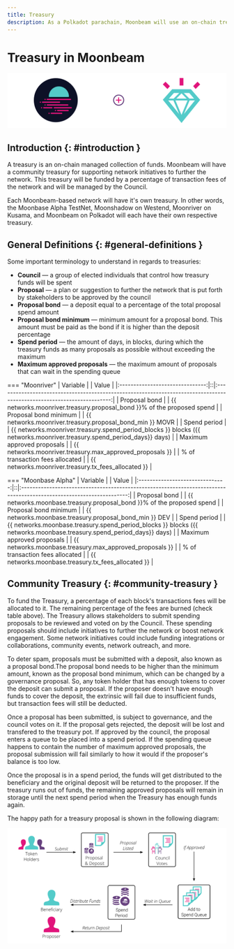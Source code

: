 ```yaml
---
title: Treasury
description: As a Polkadot parachain, Moonbeam will use an on-chain treasury controlled by council members, that allows for stakeholders to submit proposals to further the network.
---
```


# Treasury in Moonbeam

![Treasury Moonbeam Banner](/images/learn/features/treasury/treasury-overview-banner.png)

## Introduction {: #introduction } 

A treasury is an on-chain managed collection of funds. Moonbeam will have a community treasury for supporting network initiatives to further the network. This treasury will be funded by a percentage of transaction fees of the network and will be managed by the Council.

Each Moonbeam-based network will have it's own treasury. In other words, the Moonbase Alpha TestNet, Moonshadow on Westend, Moonriver on Kusama, and Moonbeam on Polkadot will each have their own respective treasury. 

## General Definitions {: #general-definitions } 

Some important terminology to understand in regards to treasuries:

- **Council** — a group of elected individuals that control how treasury funds will be spent
- **Proposal** — a plan or suggestion to further the network that is put forth by stakeholders to be approved by the council
- **Proposal bond** — a deposit equal to a percentage of the total proposal spend amount
- **Proposal bond minimum** — minimum amount for a proposal bond. This amount must be paid as the bond if it is higher than the deposit percentage
- **Spend period** — the amount of days, in blocks, during which the treasury funds as many proposals as possible without exceeding the maximum
- **Maximum approved proposals** — the maximum amount of proposals that can wait in the spending queue

=== "Moonriver"
    |            Variable             |  |                                                         Value                                                          |
    |:-------------------------------:|::|:----------------------------------------------------------------------------------------------------------------------:|
    |          Proposal bond          |  |                         {{ networks.moonriver.treasury.proposal_bond }}% of the proposed spend                         |
    |      Proposal bond minimum      |  |                                {{ networks.moonriver.treasury.proposal_bond_min }} MOVR                                |
    |          Spend period           |  | {{ networks.moonriver.treasury.spend_period_blocks }} blocks ({{ networks.moonriver.treasury.spend_period_days}} days) |
    |   Maximum approved proposals    |  |                                {{ networks.moonriver.treasury.max_approved_proposals }}                                |
    | % of transaction fees allocated |  |                                  {{ networks.moonriver.treasury.tx_fees_allocated }}                                   |

=== "Moonbase Alpha"
    |            Variable             |  |                                                        Value                                                         |
    |:-------------------------------:|::|:--------------------------------------------------------------------------------------------------------------------:|
    |          Proposal bond          |  |                        {{ networks.moonbase.treasury.proposal_bond }}% of the proposed spend                         |
    |      Proposal bond minimum      |  |                                {{ networks.moonbase.treasury.proposal_bond_min }} DEV                                |
    |          Spend period           |  | {{ networks.moonbase.treasury.spend_period_blocks }} blocks ({{ networks.moonbase.treasury.spend_period_days}} days) |
    |   Maximum approved proposals    |  |                               {{ networks.moonbase.treasury.max_approved_proposals }}                                |
    | % of transaction fees allocated |  |                                  {{ networks.moonbase.treasury.tx_fees_allocated }}                                  |


## Community Treasury {: #community-treasury } 

To fund the Treasury, a percentage of each block's transactions fees will be allocated to it. The remaining percentage of the fees are burned (check table above). The Treasury allows stakeholders to submit spending proposals to be reviewed and voted on by the Council. These spending proposals should include initiatives to further the network or boost network engagement. Some network initiatives could include funding integrations or collaborations, community events, network outreach, and more. 

To deter spam, proposals must be submitted with a deposit, also known as a proposal bond.The proposal bond needs to be higher than the minimum amount, known as the proposal bond minimum, which can be changed by a governance proposal. So, any token holder that has enough tokens to cover the deposit can submit a proposal. If the proposer doesn't have enough funds to cover the deposit, the extrinsic will fail due to insufficient funds, but transaction fees will still be deducted. 

Once a proposal has been submitted, is subject to governance, and the council votes on it. If the proposal gets rejected, the deposit will be lost and transfered to the treasury pot. If approved by the council, the proposal enters a queue to be placed into a spend period. If the spending queue happens to contain the number of maximum approved proposals, the proposal submission will fail similarly to how it would if the proposer's balance is too low.

Once the proposal is in a spend period, the funds will get distributed to the beneficiary and the original deposit will be returned to the proposer. If the treasury runs out of funds, the remaining approved proposals will remain in storage until the next spend period when the Treasury has enough funds again.

The happy path for a treasury proposal is shown in the following diagram:

![Treasury Proposal Happy Path Diagram](/images/learn/features/treasury/treasury-proposal-roadmap.png)
